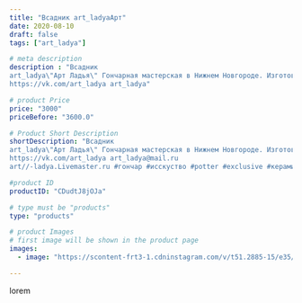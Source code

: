 ```yaml
---
title: "Всадник art_ladyaАрт"
date: 2020-08-10
draft: false
tags: ["art_ladya"]

# meta description
description : "Всадник
art_ladya\"Арт Ладья\" Гончарная мастерская в Нижнем Новгороде. Изготовление керамики и мастер//-классы по обучению. 
https://vk.com/art_ladya art_ladya"

# product Price
price: "3000"
priceBefore: "3600.0"

# Product Short Description
shortDescription: "Всадник
art_ladya\"Арт Ладья\" Гончарная мастерская в Нижнем Новгороде. Изготовление керамики и мастер//-классы по обучению. 
https://vk.com/art_ladya art_ladya@mail.ru 
art//-ladya.Livemaster.ru #гончар #исскуство #potter #exclusive #керамикаручнаяработа #керамиканазаказ #handmade #керамика #эксклюзивнаякерамика #painter #decor #ceramicar #nntoday #claygoods #конь #earthenware #ceramic #всадник #нэцкэ #глиняныефигурки #magic #ezoteric #ceramicart #сказка #фигурки #clay #авторскаякерамика"

#product ID
productID: "CDudtJ8jOJa"

# type must be "products"
type: "products"

# product Images
# first image will be shown in the product page
images:
  - image: "https://scontent-frt3-1.cdninstagram.com/v/t51.2885-15/e35/117201650_854627941610094_3939770836531196797_n.jpg?se=8&_nc_ht=scontent-frt3-1.cdninstagram.com&_nc_cat=106&_nc_ohc=J9gPGI3uxAgAX87XR-n&edm=APU89FABAAAA&ccb=7-4&oh=8d3917d971563ffefce2b6ca0e9f0350&oe=612AB13E&_nc_sid=86f79a&ig_cache_key=MjM3Mjk2NDcwMDA3NTY0NzU3OA%3D%3D.2-ccb7-4"

---
```

lorem
